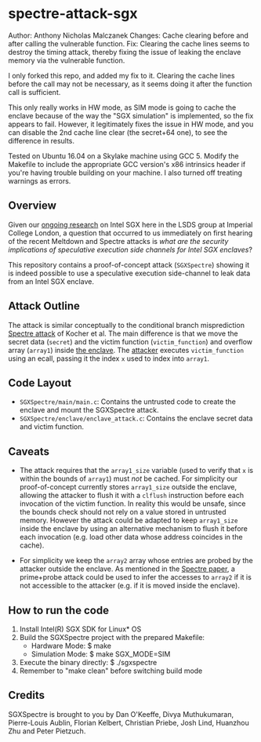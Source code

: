 # spectre-attack-sgx
Author: Anthony Nicholas Malczanek
Changes: Cache clearing before and after calling the vulnerable function.
Fix: Clearing the cache lines seems to destroy the timing attack, thereby fixing the
issue of leaking the enclave memory via the vulnerable function. 

I only forked this repo, and added my fix to it. Clearing the cache lines before the
call may not be necessary, as it seems doing it after the function call is sufficient.

This only really works in HW mode, as SIM mode is going to cache the enclave because
of the way the "SGX simulation" is implemented, so the fix appears to fail. However,
it legitimately fixes the issue in HW mode, and you can disable the 2nd cache line
clear (the secret+64 one), to see the difference in results.

Tested on Ubuntu 16.04 on a Skylake machine using GCC 5. Modify the Makefile
to include the appropriate GCC version's x86 intrinsics header if you're having
trouble building on your machine. I also turned off treating warnings as errors.


## Overview 
Given our [ongoing research](https://lsds.doc.ic.ac.uk/projects/sereca) on
Intel SGX here in the LSDS group at Imperial College London, a question that
occurred to us immediately on first hearing of the recent Meltdown and Spectre
attacks is *what are the security implications of speculative execution side
channels for Intel SGX enclaves*?

This repository contains a proof-of-concept attack (`SGXSpectre`) showing it is
indeed possible to use a speculative execution side-channel to leak data from
an Intel SGX enclave.   

## Attack Outline
The attack is similar conceptually to the conditional branch misprediction
[Spectre attack](https://spectreattack.com/spectre.pdf) of Kocher et al. The main
difference is that we move the secret data (`secret`) and the victim function
(`victim_function`) and overflow array (`array1`) inside [the
enclave](SGXSpectre/enclave/enclave_attack.c). The
[attacker](SGXSpectre/main/main.c) executes `victim_function` using an ecall,
passing it the index `x` used to index into `array1`. 

## Code Layout
* `SGXSpectre/main/main.c`: Contains the untrusted code to create the enclave and
mount the SGXSpectre attack.
* `SGXSpectre/enclave/enclave_attack.c`: Contains the enclave secret data
and victim function. 

## Caveats
* The attack requires that the `array1_size` variable (used to verify that `x` 
is within the bounds of `array1`) must *not* be cached. For simplicity our
proof-of-concept currently stores `array1_size` outside the enclave, allowing
the attacker to flush it with a `clflush` instruction before each invocation of
the victim function. In reality this would be unsafe, since the bounds check
should not rely on a value stored in untrusted memory. However the attack could
be adapted to keep `array1_size` inside the enclave by using an alternative
mechanism to flush it before each invocation (e.g. load other data whose
address coincides in the cache).

* For simplicity we keep the `array2` array whose entries are probed by the 
attacker outside the enclave. As mentioned in the [Spectre
paper](https://spectreattack.com/spectre.pdf), a prime+probe attack could
be used to infer the accesses to `array2` if it is not accessible to the attacker 
(e.g. if it is moved inside the enclave).
 
## How to run the code
1. Install Intel(R) SGX SDK for Linux* OS
2. Build the SGXSpectre project with the prepared Makefile:
    * Hardware Mode:
        $ make 
    * Simulation Mode:
        $ make SGX_MODE=SIM
3. Execute the binary directly:
    $ ./sgxspectre
4. Remember to "make clean" before switching build mode

## Credits
SGXSpectre is brought to you by Dan O'Keeffe, Divya Muthukumaran, Pierre-Louis
Aublin, Florian Kelbert, Christian Priebe, Josh Lind, Huanzhou Zhu and Peter Pietzuch.
